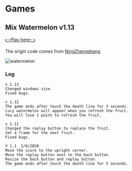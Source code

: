 # Games

## Mix Watermelon v1.13

<a href="../watermelon" >👉Play here👈</a>

The origin code comes from [NingZhengsheng](https://github.com/NingZhengsheng/ComposeGigWatermelon)

![watermelon](https://raw.githubusercontent.com/bullhe4d/bigwatermelon/main/1611557925872957.gif)

### Log

```text
v 1.13
Changed windows size.
Fixed bugs.

v 1.12
The game ends after touch the death line for 3 seconds. 
Lucy watermelon will appear when you refresh the fruit.
You will lose 1 point to refresh the fruit.

v 1.11
Changed the replay button to replace the fruit.
Set a frame for the next fruit.
Fixed bugs.

V 1.1  2/6/2020
Move the score to the upright corner.
Move the replay button next to the back button.
Resize the back button and replay button.
The game ends after touch the death line for 5 seconds.
```


